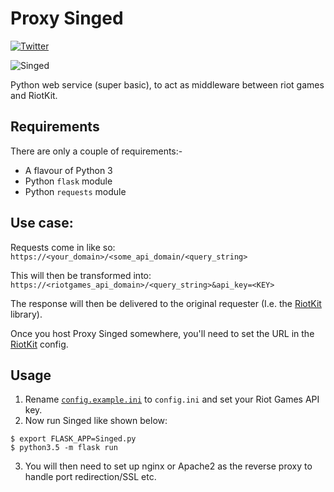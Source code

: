 # Proxy Singed

[![Twitter](https://img.shields.io/badge/twitter-@Hexploitable-blue.svg?style=flat)](http://twitter.com/Hexploitable)

![Singed](https://ddragon.leagueoflegends.com/cdn/6.22.1/img/champion/Singed.png)

Python web service (super basic), to act as middleware between riot games and RiotKit. 

## Requirements
There are only a couple of requirements:-
- A flavour of Python 3
- Python `flask` module
- Python `requests` module

## Use case:
Requests come in like so:
`https://<your_domain>/<some_api_domain/<query_string>`

This will then be transformed into:
`https://<riotgames_api_domain>/<query_string>&api_key=<KEY>`<br />

The response will then be delivered to the original requester (I.e. the [RiotKit](https://git.hexplo.it/RiotKit/RiotKit) library).

Once you host Proxy Singed somewhere, you'll need to set the URL in the [RiotKit](https://git.hexplo.it/RiotKit/RiotKit) config.

## Usage
1. Rename [`config.example.ini`](config.example.ini) to `config.ini` and set your Riot Games API key.
2. Now run Singed like shown below: 
```
$ export FLASK_APP=Singed.py
$ python3.5 -m flask run
```
3. You will then need to set up nginx or Apache2 as the reverse proxy to handle port redirection/SSL etc.
